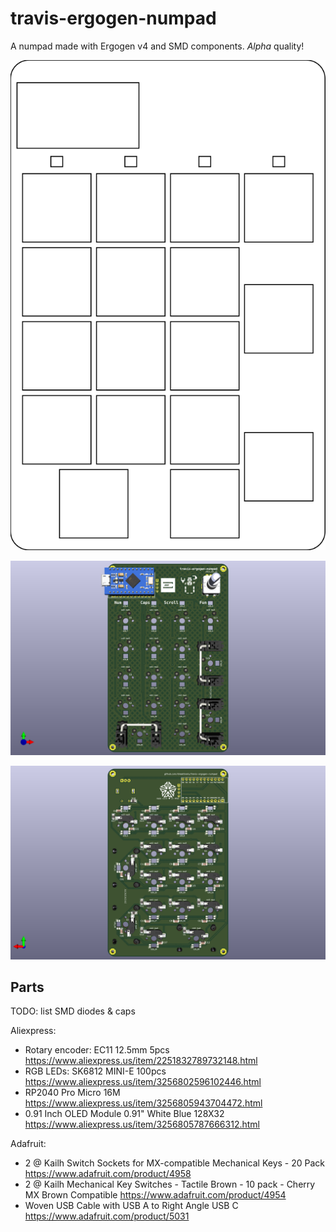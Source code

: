 # travis-ergogen-numpad
A numpad made with Ergogen v4 and SMD components. *Alpha* quality!

![keyboard combo outline](./output/outlines/combo.svg)

![PCB front](./output/pcbs/travis_num2024-front.png)

![PCB back](./output/pcbs/travis_num2024-back.png)

## Parts ##

TODO: list SMD diodes & caps

Aliexpress:
* Rotary encoder: EC11 12.5mm 5pcs https://www.aliexpress.us/item/2251832789732148.html
* RGB LEDs: SK6812 MINI-E 100pcs https://www.aliexpress.us/item/3256802596102446.html
* RP2040 Pro Micro 16M https://www.aliexpress.us/item/3256805943704472.html
* 0.91 Inch OLED Module 0.91" White Blue 128X32 https://www.aliexpress.us/item/3256805787666312.html

Adafruit:
* 2 @ Kailh Switch Sockets for MX-compatible Mechanical Keys - 20 Pack https://www.adafruit.com/product/4958
* 2 @ Kailh Mechanical Key Switches - Tactile Brown - 10 pack - Cherry MX Brown Compatible https://www.adafruit.com/product/4954
* Woven USB Cable with USB A to Right Angle USB C https://www.adafruit.com/product/5031
